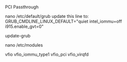 PCI Passthrough

nano /etc/default/grub
update this line to:
GRUB_CMDLINE_LINUX_DEFAULT="quiet intel_iommu=off i915.enable_gvt=0"

update-grub



nano /etc/modules

vfio
vfio_iommu_type1
vfio_pci
vfio_virqfd

